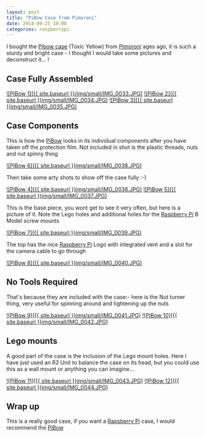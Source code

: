 ```yaml
---
layout: post
title: "PiBow Case from Pimoroni"
date: 2014-09-25 10:00
categories: raspberrypi
---
```


I bought the [Pibow case][Pibow] (Toxic Yellow) from [Pimoroni](http://shop.pimoroni.com/) ages ago, it is such a sturdy and bright case - I thought I would take some pictures and deconstruct it... !

## Case Fully Assembled
<a href="{{ site.baseurl }}/img/IMG_0033.jpg">![PiBow 1]({{ site.baseurl }}/img/small/IMG_0033.JPG)</a>
<a href="{{ site.baseurl }}img/IMG_0034.jpg">![PiBow 2]({{ site.baseurl }}img/small/IMG_0034.JPG)</a>
<a href="{{ site.baseurl }}img/IMG_0035.jpg">![PiBow 3]({{ site.baseurl }}img/small/IMG_0035.JPG)</a>


## Case Components

This is how the [PiBow][PiBow] looks in its individual components after you have taken off the protection film. Not included in shot is the plastic threads, nuts and nut spinny thing

<a href="{{ site.baseurl }}img/IMG_0038.jpg">![PiBow 6]({{ site.baseurl }}img/small/IMG_0038.JPG)</a>

Then take some arty shots to show off the case fully :-)

<a href="{{ site.baseurl }}img/IMG_0036.jpg">![PiBow 4]({{ site.baseurl }}img/small/IMG_0036.JPG)</a> 
<a href="{{ site.baseurl }}img/IMG_0037.jpg">![PiBow 5]({{ site.baseurl }}img/small/IMG_0037.JPG)</a>


This is the base piece, you wont get to see it very often, but here is a picture of it. Note the Lego holes and additional holes for the [Raspberry Pi][rpi] B Model screw mounts

<a href="{{ site.baseurl }}img/IMG_0039.jpg">![PiBow 7]({{ site.baseurl }}img/small/IMG_0039.JPG)</a>

The top has the nice [Raspberry Pi][rpi] Logo with integrated vent and a slot for the camera cable to go through

<a href="{{ site.baseurl }}img/IMG_0040.jpg">![PiBow 8]({{ site.baseurl }}img/small/IMG_0040.JPG)</a>

## No Tools Required

That's because they are included with the case:- here is the Nut turner thing, very useful for spinning around and tightening up the nuts

<a href="{{ site.baseurl }}img/IMG_0041.jpg">![PiBow 9]({{ site.baseurl }}img/small/IMG_0041.JPG)</a>
<a href="{{ site.baseurl }}img/IMG_0042.jpg">![PiBow 10]({{ site.baseurl }}img/small/IMG_0042.JPG)</a>

## Lego mounts

A good part of the case is the inclusion of the Lego mount holes. Here I have just used an R2 Unit to balance the case on its head, but you could use this as a wall mount or anything you can imagine...

<a href="{{ site.baseurl }}img/IMG_0043.jpg">![PiBow 11]({{ site.baseurl }}img/small/IMG_0043.JPG)</a>
<a href="{{ site.baseurl }}img/IMG_0044.jpg">![PiBow 12]({{ site.baseurl }}img/small/IMG_0044.JPG)</a>

## Wrap up

This is a really good case, if you want a [Rapsberry Pi][rpi] case, I would recommend the [PiBow][pibow]















[Pibow]: http://shop.pimoroni.com/products/pibow-raspberry-pi-case
[rpi]: http://www.raspberrypi.org/
